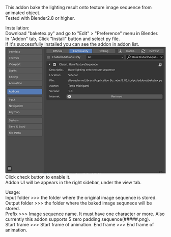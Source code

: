 This addon bake the lighting result onto texture image sequence from animated object.  
Tested with Blender2.8 or higher.  



Installation:  
Download "baketex.py" and go to "Edit" > "Preference" menu in Blender.  
In "Addon" tab, Click "Install" button and select py file.   
If it's successfully installed you can see the addon in addon list.  
![sample](Install.png)
Click check button to enable it.  
Addon UI will be appears in the right sidebar, under the view tab.


Usage:  
Input folder >>> the folder where the original image sequence is stored.  
Output folder  >>> the folder where the baked image sequnece will be stored.  
Prefix >>> Image sequence name. It must have one character or more. Also currently this addon   supports 5 zero padding sequence(#####.png).  
Start frame >>> Start frame of animation.
End frame >>> End frame of animation.


